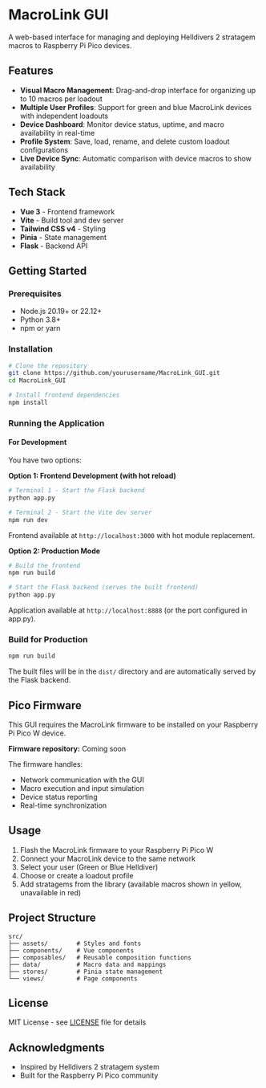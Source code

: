# MacroLink GUI

A web-based interface for managing and deploying Helldivers 2 stratagem macros to Raspberry Pi Pico devices.

## Features

- **Visual Macro Management**: Drag-and-drop interface for organizing up to 10 macros per loadout
- **Multiple User Profiles**: Support for green and blue MacroLink devices with independent loadouts
- **Device Dashboard**: Monitor device status, uptime, and macro availability in real-time
- **Profile System**: Save, load, rename, and delete custom loadout configurations
- **Live Device Sync**: Automatic comparison with device macros to show availability

## Tech Stack

- **Vue 3** - Frontend framework
- **Vite** - Build tool and dev server
- **Tailwind CSS v4** - Styling
- **Pinia** - State management
- **Flask** - Backend API

## Getting Started

### Prerequisites

- Node.js 20.19+ or 22.12+
- Python 3.8+
- npm or yarn

### Installation

```bash
# Clone the repository
git clone https://github.com/yourusername/MacroLink_GUI.git
cd MacroLink_GUI

# Install frontend dependencies
npm install
```

### Running the Application

#### For Development

You have two options:

**Option 1: Frontend Development (with hot reload)**
```bash
# Terminal 1 - Start the Flask backend
python app.py

# Terminal 2 - Start the Vite dev server
npm run dev
```
Frontend available at `http://localhost:3000` with hot module replacement.

**Option 2: Production Mode**
```bash
# Build the frontend
npm run build

# Start the Flask backend (serves the built frontend)
python app.py
```
Application available at `http://localhost:8888` (or the port configured in app.py).

### Build for Production

```bash
npm run build
```

The built files will be in the `dist/` directory and are automatically served by the Flask backend.

## Pico Firmware

This GUI requires the MacroLink firmware to be installed on your Raspberry Pi Pico W device.

**Firmware repository:** Coming soon

The firmware handles:
- Network communication with the GUI
- Macro execution and input simulation
- Device status reporting
- Real-time synchronization

## Usage

1. Flash the MacroLink firmware to your Raspberry Pi Pico W
2. Connect your MacroLink device to the same network
3. Select your user (Green or Blue Helldiver)
4. Choose or create a loadout profile
5. Add stratagems from the library (available macros shown in yellow, unavailable in red)

## Project Structure

```
src/
├── assets/        # Styles and fonts
├── components/    # Vue components
├── composables/   # Reusable composition functions
├── data/          # Macro data and mappings
├── stores/        # Pinia state management
└── views/         # Page components
```

## License

MIT License - see [LICENSE](LICENSE) file for details

## Acknowledgments

- Inspired by Helldivers 2 stratagem system
- Built for the Raspberry Pi Pico community

